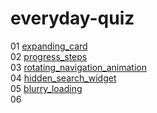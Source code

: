 # everyday-quiz
01 [expanding_card](https://github.com/floraSimpleDev/everyday-quiz/tree/main/expanding_card)<br>
02 [progress_steps](https://github.com/floraSimpleDev/everyday-quiz/tree/main/progress_steps)<br>
03 [rotating_navigation_animation](https://github.com/floraSimpleDev/everyday-quiz/tree/main/rotating_navigation_animation)<br>
04 [hidden_search_widget](https://github.com/floraSimpleDev/everyday-quiz/tree/main/hidden_search_widget)<br>
05 [blurry_loading](https://github.com/floraSimpleDev/everyday-quiz/tree/main/blurry_loading)<br>
06 []()<br>
